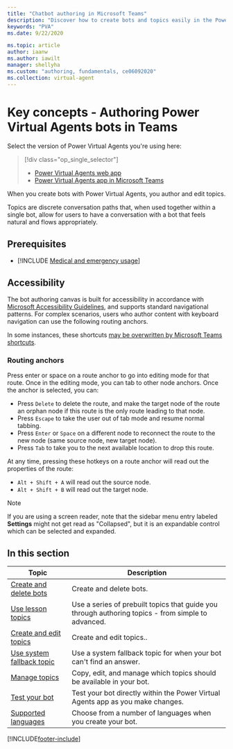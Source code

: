 ```yaml
---
title: "Chatbot authoring in Microsoft Teams"
description: "Discover how to create bots and topics easily in the Power Virtual Agents app in Microsoft Teams."
keywords: "PVA"
ms.date: 9/22/2020

ms.topic: article
author: iaanw
ms.author: iawilt
manager: shellyha
ms.custom: "authoring, fundamentals, ce06092020"
ms.collection: virtual-agent
---
```


# Key concepts - Authoring Power Virtual Agents bots in Teams

Select the version of Power Virtual Agents you're using here:

> [!div class="op_single_selector"]
>
> - [Power Virtual Agents web app](../authoring-fundamentals.md)
> - [Power Virtual Agents app in Microsoft Teams](authoring-fundamentals-teams.md)

When you create bots with Power Virtual Agents, you author and edit topics.

Topics are discrete conversation paths that, when used together within a single bot, allow for users to have a conversation with a bot that feels natural and flows appropriately.

## Prerequisites

- [!INCLUDE [Medical and emergency usage](includes/pva-usage-limitations-teams.md)]

## Accessibility

The bot authoring canvas is built for accessibility in accordance with [Microsoft Accessibility Guidelines](https://www.microsoft.com/accessibility/), and supports standard navigational patterns. For complex scenarios, users who author content with keyboard navigation can use the following routing anchors.

In some instances, these shortcuts [may be overwritten by Microsoft Teams shortcuts](https://support.microsoft.com/office/keyboard-shortcuts-for-microsoft-teams-2e8e2a70-e8d8-4a19-949b-4c36dd5292d2).

### Routing anchors

Press enter or space on a route anchor to go into editing mode for that route. Once in the editing mode, you can tab to other node anchors. Once the anchor is selected, you can:

- Press ```Delete``` to delete the route, and make the target node of the route an orphan node if this route is the only route leading to that node.
- Press ```Escape``` to take the user out of tab mode and resume normal tabbing.
- Press ```Enter``` or ```Space``` on a different node to reconnect the route to the new node (same source node, new target node).
- Press ```Tab``` to take you to the next available location to drop this route.

At any time, pressing these hotkeys on a route anchor will read out the properties of the route:

- ```Alt + Shift + A``` will read out the source node.
- ```Alt + Shift + B``` will read out the target node.

> [!NOTE]
> If you are using a screen reader, note that the sidebar menu entry labeled **Settings** might not get read as "Collapsed", but it is an expandable control which can be selected and expanded.

## In this section

| Topic                                                                 | Description                                                                                        |
| --------------------------------------------------------------------- | -------------------------------------------------------------------------------------------------- |
| [Create and delete bots](authoring-first-bot-teams.md)                | Create and delete bots.                                                                            |
| [Use lesson topics](authoring-template-topics-teams.md)               | Use a series of prebuilt topics that guide you through authoring topics - from simple to advanced. |
| [Create and edit topics](authoring-create-edit-topics-teams.md)       | Create and edit topics..                                                                           |
| [Use system fallback topic](authoring-system-fallback-topic-teams.md) | Use a system fallback topic for when your bot can't find an answer.                                |
| [Manage topics](authoring-topic-management-teams.md)                  | Copy, edit, and manage which topics should be available in your bot.                               |
| [Test your bot](authoring-test-bot-teams.md)                          | Test your bot directly within the Power Virtual Agents app as you make changes.                    |
| [Supported languages](authoring-language-support-teams.md)            | Choose from a number of languages when you create your bot.                                        |

[!INCLUDE[footer-include](../includes/footer-banner.md)]

